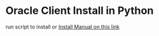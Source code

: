 # Oracle Client Install in Python

run script to install or [Install Manual on this link](https://cx-oracle.readthedocs.io/en/latest/user_guide/initialization.html)
